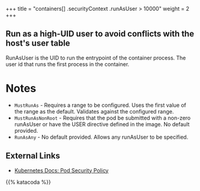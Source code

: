 +++
title = "containers[] .securityContext .runAsUser > 10000"
weight = 2
+++

## Run as a high-UID user to avoid conflicts with the host's user table

RunAsUser is the UID to run the entrypoint of the container process. The user id that runs the first process in the container. 

# Notes
- `MustRunAs` - Requires a range to be configured. Uses the first value of the range as the default. Validates against the configured range.
- `MustRunAsNonRoot` - Requires that the pod be submitted with a non-zero runAsUser or have the USER directive defined in the image. No default provided.
- `RunAsAny` - No default provided. Allows any runAsUser to be specified.

## External Links

- [Kubernetes Docs: Pod Security Policy](https://kubernetes.io/docs/concepts/policy/pod-security-policy/#runasuser)


{{% katacoda %}}
